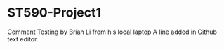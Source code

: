 # ST590-Project1
Comment Testing by Brian Li from his local laptop
A line added in Github text editor.
